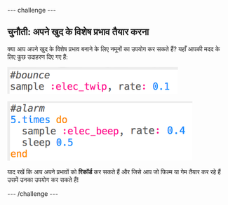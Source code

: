 --- challenge ---

## चुनौती: अपने खुद के विशेष प्रभाव तैयार करना

क्या आप अपने खुद के विशेष प्रभाव बनाने के लिए नमूनों का उपयोग कर सकते हैं? यहाँ आपकी मदद के लिए कुछ उदाहरण दिए गए हैं:

![स्क्रीनशॉट](images/effects-bounce.png)

![स्क्रीनशॉट](images/effects-alarm.png)

याद रखें कि आप अपने प्रभावों को **रिकॉर्ड** कर सकते हैं और जिसे आप जो फिल्म या गेम तैयार कर रहे हैं उसमें उनका उपयोग कर सकते हैं!

--- /challenge ---